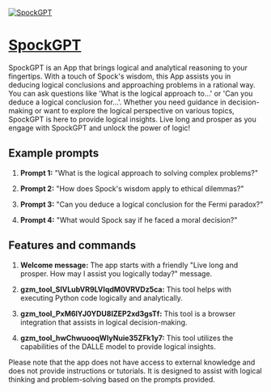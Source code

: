 [![SpockGPT](https://files.oaiusercontent.com/file-dGwnLrvKNO2rGgkK2JvjW9Ap?se=2123-10-18T15%3A26%3A42Z&sp=r&sv=2021-08-06&sr=b&rscc=max-age%3D31536000%2C%20immutable&rscd=attachment%3B%20filename%3Dd1b22162-5ff3-4ad1-bc90-1db47e15fa06.png&sig=AZnrOh8irpyl6PwtHflN%2B%2By7hoEhZ3/sBbs6EOGCBtE%3D)](https://chat.openai.com/g/g-Ypp2puCJ1-spockgpt)

# [SpockGPT](https://chat.openai.com/g/g-Ypp2puCJ1-spockgpt)

SpockGPT is an App that brings logical and analytical reasoning to your fingertips. With a touch of Spock's wisdom, this App assists you in deducing logical conclusions and approaching problems in a rational way. You can ask questions like 'What is the logical approach to...' or 'Can you deduce a logical conclusion for...'. Whether you need guidance in decision-making or want to explore the logical perspective on various topics, SpockGPT is here to provide logical insights. Live long and prosper as you engage with SpockGPT and unlock the power of logic!

## Example prompts

1. **Prompt 1:** "What is the logical approach to solving complex problems?"

2. **Prompt 2:** "How does Spock's wisdom apply to ethical dilemmas?"

3. **Prompt 3:** "Can you deduce a logical conclusion for the Fermi paradox?"

4. **Prompt 4:** "What would Spock say if he faced a moral decision?"

## Features and commands

1. **Welcome message:** The app starts with a friendly "Live long and prosper. How may I assist you logically today?" message.

2. **gzm_tool_SlVLubVR9LVIqdM0VRVDz5ca:** This tool helps with executing Python code logically and analytically.

3. **gzm_tool_PxM6lYJ0YDU8lZEP2xd3gsTf:** This tool is a browser integration that assists in logical decision-making.

4. **gzm_tool_hwChwuooqWIyNuie35ZFk1y7:** This tool utilizes the capabilities of the DALLE model to provide logical insights.

Please note that the app does not have access to external knowledge and does not provide instructions or tutorials. It is designed to assist with logical thinking and problem-solving based on the prompts provided.